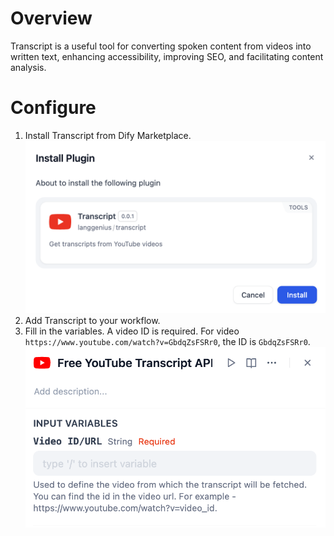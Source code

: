 # Overview
Transcript is a useful tool for converting spoken content from videos into written text, enhancing accessibility, improving SEO, and facilitating content analysis.

# Configure
1. Install Transcript from Dify Marketplace.
![](./_assets/transcript_install.png)
2. Add Transcript to your workflow.
3. Fill in the variables. A video ID is required. 
For video `https://www.youtube.com/watch?v=GbdqZsFSRr0`, the ID is `GbdqZsFSRr0`.
![](./_assets/transcript_parameter.png)